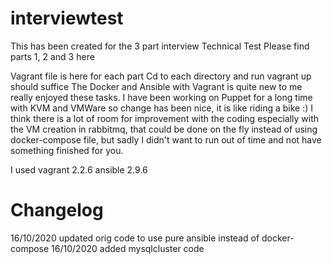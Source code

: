 # interviewtest
This has been created for the 3 part interview Technical Test
Please find parts 1, 2 and 3 here

Vagrant file is here for each part
Cd to each directory and run vagrant up should suffice
The Docker and Ansible with Vagrant is quite new to me really enjoyed these tasks.
I have been working on Puppet for a long time with KVM and VMWare so change has been nice,
it is like riding a bike :)
I think there is a lot of room for improvement with the coding especially with the VM creation in rabbitmq, 
that could be done on the fly instead of using docker-compose file,
but sadly I didn't want to run out of time and not have something finished for you.

I used
vagrant 2.2.6
ansible 2.9.6

# Changelog
16/10/2020 updated orig code to use pure ansible instead of docker-compose
16/10/2020 added mysqlcluster code 
